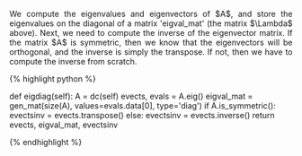 <div style="text-align: justify">
<p>We compute the eigenvalues and eigenvectors of $A$, and store the
eigenvalues on the diagonal of a matrix 'eigval_mat' (the matrix $\Lambda$
above). Next, we need to compute the inverse of the eigenvector matrix. If the
matrix $A$ is symmetric, then we know that the eigenvectors will be orthogonal,
and the inverse is simply the transpose. If not, then we have to compute the
inverse from scratch.</p>
</div>

{% highlight python %}

def eigdiag(self):
    A = dc(self)
    evects, evals = A.eig()
    eigval_mat = gen_mat(size(A), values=evals.data[0], type='diag')
    if A.is_symmetric():
        evectsinv = evects.transpose()
    else:
        evectsinv = evects.inverse()
    return evects, eigval_mat, evectsinv

{% endhighlight %}
